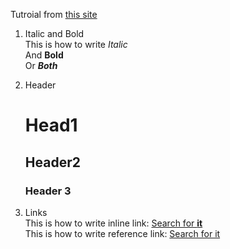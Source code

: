  Tutroial from [this site](https://www.markdowntutorial.com/lesson/1/)  
1. Italic and Bold  
   This is how to write _Italic_   
   And **Bold**  
   Or **_Both_**

2. Header  
    # Head1
    ## Header2
    ### Header 3

3. Links  
   This is how to write inline link: [Search for **it**](www.google.com)  
   This is how to write reference link: [Search for it]

   [Search for it]: www.google.com

   

